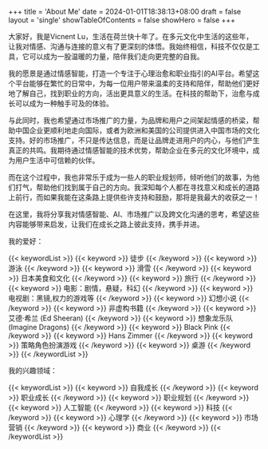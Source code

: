 +++
title = 'About Me'
date = 2024-01-01T18:38:13+08:00
draft = false
layout = 'single'
showTableOfContents = false
showHero = false
+++

大家好，我是Vicnent Lu，生活在荷兰快十年了。在多元文化中生活的这些年，让我对情感、沟通与连接的意义有了更深刻的体悟。我始终相信，科技不仅仅是工具，它可以成为一股温暖的力量，陪伴我们走向更完整的自我。

我的愿景是通过情感智能，打造一个专注于心理治愈和职业指引的AI平台。希望这个平台能够在繁忙的日常中，为每一位用户带来温柔的支持和陪伴，帮助他们更好地了解自己，找到职业的方向，活出更具意义的生活。在科技的帮助下，治愈与成长可以成为一种触手可及的体验。

与此同时，我也希望通过市场推广的力量，为品牌和用户之间架起情感的桥梁，帮助中国企业更顺利地走向国际，或者为欧洲和美国的公司提供进入中国市场的文化支持。好的市场推广，不只是传达信息，而是让品牌走进用户的内心，与他们产生真正的共鸣。我期待通过情感智能的技术优势，帮助企业在多元的文化环境中，成为用户生活中可信赖的伙伴。

而在这个过程中，我也非常乐于成为一些人的职业规划师，倾听他们的故事，为他们打气，帮助他们找到属于自己的方向。我深知每个人都在寻找意义和成长的道路上前行，而如果我能在这条路上提供些许支持和鼓励，那将是我最大的收获之一！

在这里，我将分享我对情感智能、AI、市场推广以及跨文化沟通的思考，希望这些内容能够带来启发，让我们在成长之路上彼此支持，携手并进。

我的爱好：

{{< keywordList >}}
{{< keyword >}} 徒步 {{< /keyword >}}
{{< keyword >}} 游泳 {{< /keyword >}}
{{< keyword >}} 滑雪 {{< /keyword >}}
{{< keyword >}} 日本美食和文化 {{< /keyword >}}
{{< keyword >}} 旅行 {{< /keyword >}}
{{< keyword >}} 电影：剧情，悬疑，科幻 {{< /keyword >}}
{{< keyword >}} 电视剧：黑镜,权力的游戏等 {{< /keyword >}}
{{< keyword >}} 幻想小说 {{< /keyword >}}
{{< keyword >}} 非虚构书籍 {{< /keyword >}}
{{< keyword >}} 艾德·希兰 (Ed Sheeran) {{< /keyword >}}
{{< keyword >}} 想象龙乐队 (Imagine Dragons) {{< /keyword >}}
{{< keyword >}} Black Pink {{< /keyword >}}
{{< keyword >}} Hans Zimmer {{< /keyword >}}
{{< keyword >}} 策略角色扮演游戏 {{< /keyword >}}
{{< keyword >}} 桌游 {{< /keyword >}}
{{< /keywordList >}}

我的兴趣领域：

{{< keywordList >}}
{{< keyword >}} 自我成长 {{< /keyword >}}
{{< keyword >}} 职业成长 {{< /keyword >}}
{{< keyword >}} 职业规划 {{< /keyword >}}
{{< keyword >}} 人工智能 {{< /keyword >}}
{{< keyword >}} 科技 {{< /keyword >}}
{{< keyword >}} 心理学 {{< /keyword >}}
{{< keyword >}} 市场营销 {{< /keyword >}}
{{< keyword >}} 商业 {{< /keyword >}}
{{< /keywordList >}}

